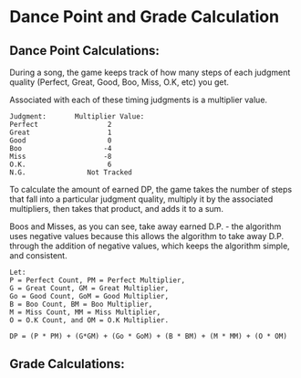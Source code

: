 # Dance Point and Grade Calculation
## Dance Point Calculations:
During a song, the game keeps track of how many steps of each judgment quality (Perfect, Great, Good, Boo, Miss, O.K, etc) you get.

Associated with each of these timing judgments is a multiplier value.

```
Judgment:       Multiplier Value:
Perfect                 2
Great                   1
Good                    0
Boo                    -4
Miss                   -8
O.K.                    6
N.G.               Not Tracked
```

To calculate the amount of earned DP, the game takes the number of steps that fall into a particular judgment quality, multiply it by the associated multipliers, then takes that product, and adds it to a sum.

Boos and Misses, as you can see, take away earned D.P. - the algorithm uses negative values because this allows the algorithm to take away D.P. through the addition of negative values, which keeps the algorithm simple, and consistent.

```
Let:
P = Perfect Count, PM = Perfect Multiplier,
G = Great Count, GM = Great Multiplier,
Go = Good Count, GoM = Good Multiplier,
B = Boo Count, BM = Boo Multiplier,
M = Miss Count, MM = Miss Multiplier,
O = O.K Count, and OM = O.K Multiplier.

DP = (P * PM) + (G*GM) + (Go * GoM) + (B * BM) + (M * MM) + (O * OM)

```

## Grade Calculations:
